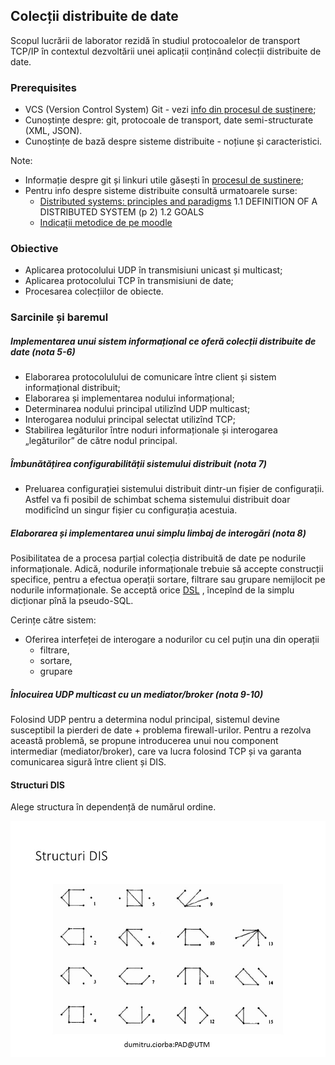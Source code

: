 ## Colecții distribuite de date

Scopul lucrării de laborator rezidă în studiul protocoalelor de transport TCP/IP în contextul dezvoltării unei aplicații conținând colecții distribuite de date.

### Prerequisites

- VCS (Version Control System) Git - vezi [info din procesul de susținere](submission-process.md);
- Cunoștințe despre: git, protocoale de transport, date semi-structurate (XML, JSON).
- Cunoștințe de bază despre sisteme distribuite - noțiune și caracteristici.

Note:
- Informație despre git și linkuri utile găsești în [procesul de sustinere](submission-process.md);
- Pentru info despre sisteme distribuite consultă urmatoarele surse:
    + [Distributed systems: principles and paradigms](https://moodle.ati.utm.md/pluginfile.php/5693/mod_glossary/attachment/8/distributed-systems-principles-and-paradigms-2nd-edition.pdf)
    1.1 DEFINITION OF A DISTRIBUTED SYSTEM (p 2)
    1.2 GOALS
    + [Indicații metodice de pe moodle](https://moodle.ati.utm.md/mod/book/view.php?id=1648)


### Obiective

- Aplicarea protocolului UDP în transmisiuni unicast și multicast;
- Aplicarea protocolului TCP în transmisiuni de date;
- Procesarea colecțiilor de obiecte.

### Sarcinile și baremul

##### Implementarea unui sistem informațional ce oferă colecții distribuite de date (nota 5-6)

- Elaborarea protocolulului de comunicare între client și sistem informațional distribuit;
- Elaborarea și implementarea nodului informațional;
- Determinarea nodului principal utilizînd UDP multicast;
- Interogarea nodului principal selectat utilizînd TCP;
- Stabilirea legăturilor între noduri informaționale și interogarea
„legăturilor” de către nodul principal.

##### Îmbunătățirea configurabilității sistemului distribuit (nota 7)

- Preluarea configurației sistemului distribuit dintr-un fișier de configurații.
Astfel va fi posibil de schimbat schema sistemului distribuit doar modificînd
un singur fișier cu configurația acestuia.

##### Elaborarea și implementarea unui simplu limbaj de interogări (nota 8)
Posibilitatea de a procesa parțial colecția distribuită de date pe nodurile informaționale.
Adică, nodurile informaționale trebuie să accepte construcții specifice, pentru
a efectua operații sortare, filtrare sau grupare nemijlocit pe nodurile informaționale.
Se acceptă orice [DSL](https://en.wikipedia.org/wiki/Domain-specific_language)
, începînd de la simplu dicționar pînă la pseudo-SQL.

Cerințe către sistem:
- Oferirea interfeței de interogare a nodurilor cu cel puțin una din operații
    - filtrare,
    - sortare,
    - grupare

##### Înlocuirea UDP multicast cu un mediator/broker (nota 9-10)
Folosind UDP pentru a determina nodul principal, sistemul devine susceptibil la
pierderi de date + problema firewall-urilor. Pentru a rezolva această problemă,
se propune introducerea unui nou component intermediar (mediator/broker), care
va lucra folosind TCP și va garanta comunicarea sigură între client și DIS.

#### Structuri DIS

Alege structura în dependență de numărul ordine.

![Structuri DIS](images/dis-structures.jpg)
